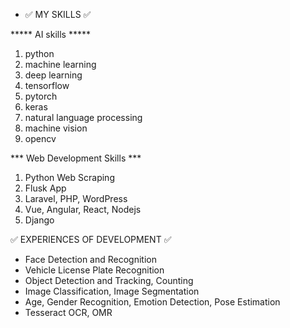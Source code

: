 - ✅ MY SKILLS ✅

***** AI skills *****
1. python
2. machine learning
3. deep learning
4. tensorflow
5. pytorch
6. keras
7. natural language processing
8. machine vision
9. opencv

*** Web Development Skills ***
1. Python Web Scraping
2. Flusk App
3. Laravel, PHP, WordPress
4. Vue, Angular, React, Nodejs
5. Django

✅ EXPERIENCES OF DEVELOPMENT ✅
- Face Detection and Recognition
- Vehicle License Plate Recognition 
- Object Detection and Tracking, Counting
- Image Classification, Image Segmentation
- Age, Gender Recognition, Emotion Detection, Pose Estimation
- Tesseract OCR, OMR 
<!---
ramneekkashyap100/ramneekkashyap100 is a ✨ special ✨ repository because its `README.md` (this file) appears on your GitHub profile.
You can click the Preview link to take a look at your changes.
--->
